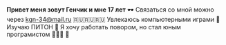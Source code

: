 **Привет меня зовут Генчик и мне 17 лет**
🕶 Связаться со мной можно через kgn-34@mail.ru
🇷🇺🇷🇺🇷🇺 Увлекаюсь компьютерными играми 
🐍 Изучаю ПИТОН 🐍
Я хочу работать повором,  но стал юным програмистом 🧑🏿‍🍳 🍪
